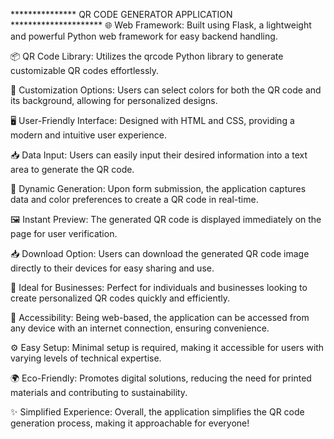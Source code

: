 ***************    QR CODE GENERATOR APPLICATION     *********************
🌐 Web Framework: Built using Flask, a lightweight and powerful Python web framework for easy backend handling.

📦 QR Code Library: Utilizes the qrcode Python library to generate customizable QR codes effortlessly.

🎨 Customization Options: Users can select colors for both the QR code and its background, allowing for personalized designs.

🖥️ User-Friendly Interface: Designed with HTML and CSS, providing a modern and intuitive user experience.

📥 Data Input: Users can easily input their desired information into a text area to generate the QR code.

🔄 Dynamic Generation: Upon form submission, the application captures data and color preferences to create a QR code in real-time.

🖼️ Instant Preview: The generated QR code is displayed immediately on the page for user verification.

📥 Download Option: Users can download the generated QR code image directly to their devices for easy sharing and use.

💼 Ideal for Businesses: Perfect for individuals and businesses looking to create personalized QR codes quickly and efficiently.

📱 Accessibility: Being web-based, the application can be accessed from any device with an internet connection, ensuring convenience.

⚙️ Easy Setup: Minimal setup is required, making it accessible for users with varying levels of technical expertise.

🌍 Eco-Friendly: Promotes digital solutions, reducing the need for printed materials and contributing to sustainability.

✨ Simplified Experience: Overall, the application simplifies the QR code generation process, making it approachable for everyone!


